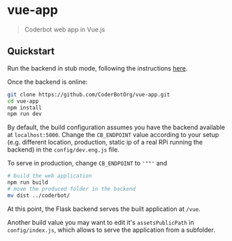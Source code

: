 # vue-app

> Coderbot web app in Vue.js

## Quickstart

Run the backend in stub mode, following the instructions [here](https://github.com/CoderBotOrg/coderbot/blob/develop/README.md).

Once the backend is online:

```bash
git clone https://github.com/CoderBotOrg/vue-app.git
cd vue-app
npm install
npm run dev
```

By default, the build configuration assumes you have the backend available at `localhost:5000`. Change the `CB_ENDPOINT` value according to your setup (e.g. different location, production, static ip of a real RPi running the backend) in the `config/dev.eng.js` file.

To serve in production, change `CB_ENDPOINT` to `'""'` and

```bash
# build the web application
npm run build
# move the produced folder in the backend
mv dist ../coderbot/
```

At this point, the Flask backend serves the built application at `/vue`.

Another build value you may want to edit it's `assetsPublicPath` in `config/index.js`, which allows to serve the application from a subfolder.